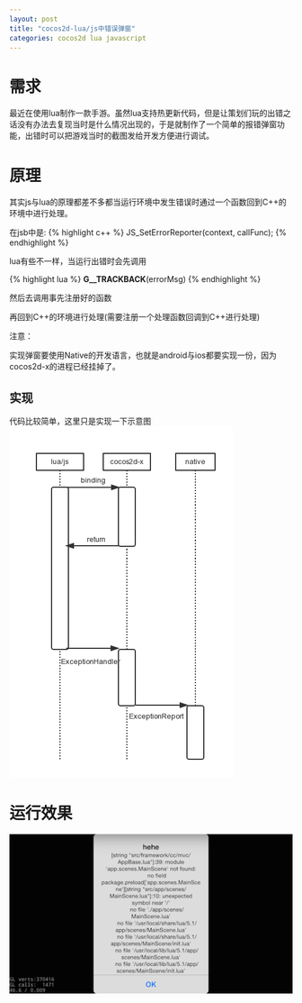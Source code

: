 ```yaml
---
layout: post
title: "cocos2d-lua/js中错误弹窗"
categories: cocos2d lua javascript
---
```


# 需求
最近在使用lua制作一款手游。虽然lua支持热更新代码，但是让策划们玩的出错之话没有办法去复现当时是什么情况出现的，于是就制作了一个简单的报错弹窗功能，出错时可以把游戏当时的截图发给开发方便进行调试。

# 原理
其实js与lua的原理都差不多都当运行环境中发生错误时通过一个函数回到C++的环境中进行处理。

在jsb中是:
{% highlight c++ %}
	JS_SetErrorReporter(context, callFunc);
{% endhighlight %}


lua有些不一样，当运行出错时会先调用

{% highlight lua %}
	__G__TRACKBACK__(errorMsg)
{% endhighlight %}

然后去调用事先注册好的函数

再回到C++的环境进行处理(需要注册一个处理函数回调到C++进行处理)

注意：

实现弹窗要使用Native的开发语言，也就是android与ios都要实现一份，因为cocos2d-x的进程已经挂掉了。

## 实现

代码比较简单，这里只是实现一下示意图
<img style="margin-left:0" src="/img/ExceptionHandler.png"/>

# 运行效果

<img style="margin-left:0" src="/img/ExceptHandleResult.png"/>
